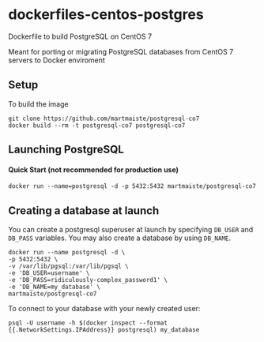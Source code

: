 dockerfiles-centos-postgres
===========================

Dockerfile to build PostgreSQL on CentOS 7

Meant for porting or migrating PostgreSQL databases from CentOS 7 servers to Docker enviroment


Setup
-----

To build the image
```
git clone https://github.com/martmaiste/postgresql-co7
docker build --rm -t postgresql-co7 postgresql-co7
```

Launching PostgreSQL
--------------------

#### Quick Start (not recommended for production use)
```
docker run --name=postgresql -d -p 5432:5432 martmaiste/postgresql-co7
```

Creating a database at launch
-----------------------------

You can create a postgresql superuser at launch by specifying `DB_USER` and
`DB_PASS` variables. You may also create a database by using `DB_NAME`. 
```
docker run --name postgresql -d \
-p 5432:5432 \
-v /var/lib/pgsql:/var/lib/pgsql \
-e 'DB_USER=username' \
-e 'DB_PASS=ridiculously-complex_password1' \
-e 'DB_NAME=my_database' \
martmaiste/postgresql-co7
```

To connect to your database with your newly created user:
```
psql -U username -h $(docker inspect --format {{.NetworkSettings.IPAddress}} postgresql) my_database
```